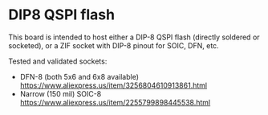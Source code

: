 # DIP8 QSPI flash

This board is intended to host either a DIP-8 QSPI flash (directly soldered or socketed), or a ZIF socket with
DIP-8 pinout for SOIC, DFN, etc.

Tested and validated sockets:
* DFN-8 (both 5x6 and 6x8 available) https://www.aliexpress.us/item/3256804610913861.html
* Narrow (150 mil) SOIC-8 https://www.aliexpress.us/item/2255799898445538.html
